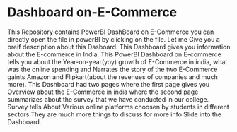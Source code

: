 # Dashboard on-E-Commerce
This Repository contains PowerBI DashBoard on E-Commerce you can directly open the file in powerBI by clicking on the file. Let me Give you a breif description about this Dasboard. This Dashboard gives you information about the E-commerce in India. This PowerBI Dashboard on E-commerce tells you about the Year-on-year(yoy) growth of E-Commerce in india, what was the online spending and Narrates the story of the two E-Commerce gaints Amazon and Flipkart(about the revenues of companies and much more). This Dashboard had two pages where the first page gives you Overview about the E-Commerce in india where the second page summarizes about the survey that we have conducted in our college.
Survey tells About Various online platforms choosen by students in different sectors 
They are much more things to discuss 
for more info Slide into the Dashboard.
